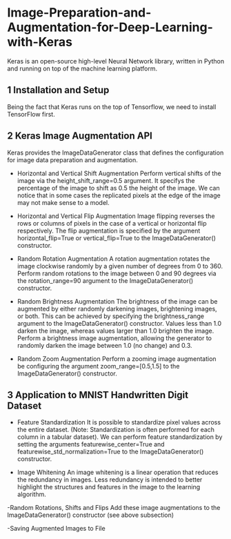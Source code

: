 # Image-Preparation-and-Augmentation-for-Deep-Learning-with-Keras
Keras is an open-source high-level Neural Network library, written in Python and running on 
top of the machine learning platform.
## 1 Installation and Setup
Being the fact that Keras runs on the top of Tensorflow, we need to install TensorFlow first.
## 2 Keras Image Augmentation API
Keras provides the ImageDataGenerator class that defines the configuration for image data preparation and augmentation.

- Horizontal and Vertical Shift Augmentation
Perform vertical shifts of the image via the height_shift_range=0.5 argument. It specifys
the percentage of the image to shift as 0.5 the height of the image.
We can notice that in some cases the replicated pixels at the edge of the image may not make 
sense to a model.

- Horizontal and Vertical Flip Augmentation
Image flipping reverses the rows or columns of pixels in the case of a vertical or horizontal 
flip respectively. The flip augmentation is specified by the argument
horizontal_flip=True or vertical_flip=True to 
the ImageDataGenerator() constructor.

- Random Rotation Augmentation
A rotation augmentation rotates the image clockwise randomly by a given number of degrees 
from 0 to 360.
Perform random rotations to the image between 0 and 90 degrees via 
the rotation_range=90 argument to the ImageDataGenerator() constructor.

- Random Brightness Augmentation
The brightness of the image can be augmented by either randomly darkening images, 
brightening images, or both. This can be achieved by specifying 
the brightness_range argument to the ImageDataGenerator() constructor. Values less 
than 1.0 darken the image, whereas values larger than 1.0 brighten the image. 
Perform a brightness image augmentation, allowing the generator to randomly darken the image 
between 1.0 (no change) and 0.3.

- Random Zoom Augmentation
Perform a zooming image augmentation be configuring the
argument zoom_range=[0.5,1.5] to the ImageDataGenerator() constructor.

## 3 Application to MNIST Handwritten Digit Dataset
- Feature Standardization
It is possible to standardize pixel values across the entire dataset. (Note: Standardization is often 
performed for each column in a tabular dataset).
We can perform feature standardization by setting the
arguments featurewise_center=True and featurewise_std_normalization=True to 
the ImageDataGenerator() constructor.

- Image Whitening
An image whitening is a linear operation that reduces the redundancy in images. Less 
redundancy is intended to better highlight the structures and features in the image to the learning 
algorithm.

-Random Rotations, Shifts and Flips
Add these image augmentations to the ImageDataGenerator() constructor (see above 
subsection)

-Saving Augmented Images to File
